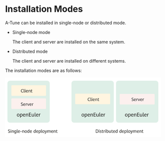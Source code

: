 # Installation Modes<a name="EN-US_TOPIC_0213178453"></a>

A-Tune can be installed in single-node or distributed mode.

-   Single-node mode

    The client and server are installed on the same system.

-   Distributed mode

    The client and server are installed on different systems.


The installation modes are as follows:

![](figures/en-us_image_0231122163.png)

  

